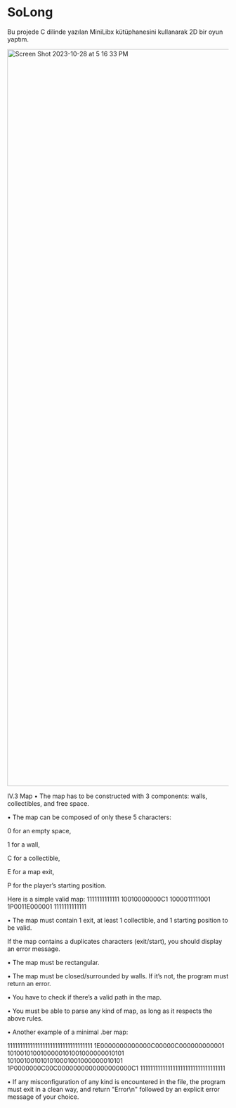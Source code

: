 # SoLong
Bu projede C dilinde yazılan MiniLibx kütüphanesini kullanarak 2D bir oyun yaptım.

<img width="1674" alt="Screen Shot 2023-10-28 at 5 16 33 PM" src="https://github.com/berkaysrgl/SoLong/assets/149242814/240c8d6c-fe1f-48e5-be1b-161173b28332">

IV.3 Map
• The map has to be constructed with 3 components: walls, collectibles, and free
space.

• The map can be composed of only these 5 characters:

0 for an empty space,

1 for a wall,

C for a collectible,

E for a map exit,

P for the player’s starting position.

Here is a simple valid map:
1111111111111
10010000000C1
1000011111001
1P0011E000001
1111111111111

• The map must contain 1 exit, at least 1 collectible, and 1 starting position to
be valid.

If the map contains a duplicates characters (exit/start), you should
display an error message.

• The map must be rectangular.

• The map must be closed/surrounded by walls. If it’s not, the program must return
an error.

• You have to check if there’s a valid path in the map.

• You must be able to parse any kind of map, as long as it respects the above rules.

• Another example of a minimal .ber map:

1111111111111111111111111111111111
1E0000000000000C00000C000000000001
1010010100100000101001000000010101
1010010010101010001001000000010101
1P0000000C00C0000000000000000000C1
1111111111111111111111111111111111

• If any misconfiguration of any kind is encountered in the file, the program must
exit in a clean way, and return "Error\n" followed by an explicit error message of
your choice.
